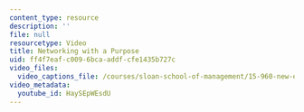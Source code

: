 ```yaml
---
content_type: resource
description: ''
file: null
resourcetype: Video
title: Networking with a Purpose
uid: ff4f7eaf-c009-6bca-addf-cfe1435b727c
video_files:
  video_captions_file: /courses/sloan-school-of-management/15-960-new-executive-thinking-social-impact-technology-projects-fall-2017-spring-2018/instructor-insights/networking-with-a-purpose/HaySEpWEsdU.vtt
video_metadata:
  youtube_id: HaySEpWEsdU
---
```

